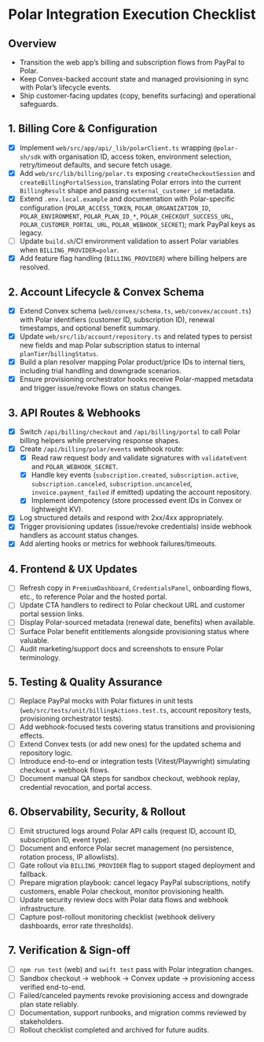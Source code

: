 # Polar Integration Execution Checklist

## Overview
- Transition the web app’s billing and subscription flows from PayPal to Polar.
- Keep Convex-backed account state and managed provisioning in sync with Polar’s lifecycle events.
- Ship customer-facing updates (copy, benefits surfacing) and operational safeguards.

## 1. Billing Core & Configuration
- [x] Implement `web/src/app/api/_lib/polarClient.ts` wrapping `@polar-sh/sdk` with organisation ID, access token, environment selection, retry/timeout defaults, and secure fetch usage.
- [x] Add `web/src/lib/billing/polar.ts` exposing `createCheckoutSession` and `createBillingPortalSession`, translating Polar errors into the current `BillingResult` shape and passing `external_customer_id` metadata.
- [x] Extend `.env.local.example` and documentation with Polar-specific configuration (`POLAR_ACCESS_TOKEN`, `POLAR_ORGANIZATION_ID`, `POLAR_ENVIRONMENT`, `POLAR_PLAN_ID_*`, `POLAR_CHECKOUT_SUCCESS_URL`, `POLAR_CUSTOMER_PORTAL_URL`, `POLAR_WEBHOOK_SECRET`); mark PayPal keys as legacy.
- [ ] Update `build.sh`/CI environment validation to assert Polar variables when `BILLING_PROVIDER=polar`.
- [x] Add feature flag handling (`BILLING_PROVIDER`) where billing helpers are resolved.

## 2. Account Lifecycle & Convex Schema
- [x] Extend Convex schema (`web/convex/schema.ts`, `web/convex/account.ts`) with Polar identifiers (customer ID, subscription ID), renewal timestamps, and optional benefit summary.
- [x] Update `web/src/lib/account/repository.ts` and related types to persist new fields and map Polar subscription status to internal `planTier`/`billingStatus`.
- [x] Build a plan resolver mapping Polar product/price IDs to internal tiers, including trial handling and downgrade scenarios.
- [x] Ensure provisioning orchestrator hooks receive Polar-mapped metadata and trigger issue/revoke flows on status changes.

## 3. API Routes & Webhooks
- [x] Switch `/api/billing/checkout` and `/api/billing/portal` to call Polar billing helpers while preserving response shapes.
- [x] Create `/api/billing/polar/events` webhook route:
  - [x] Read raw request body and validate signatures with `validateEvent` and `POLAR_WEBHOOK_SECRET`.
  - [x] Handle key events (`subscription.created`, `subscription.active`, `subscription.canceled`, `subscription.uncanceled`, `invoice.payment_failed` if emitted) updating the account repository.
  - [x] Implement idempotency (store processed event IDs in Convex or lightweight KV).
- [x] Log structured details and respond with 2xx/4xx appropriately.
- [x] Trigger provisioning updates (issue/revoke credentials) inside webhook handlers as account status changes.
- [x] Add alerting hooks or metrics for webhook failures/timeouts.

## 4. Frontend & UX Updates
- [ ] Refresh copy in `PremiumDashboard`, `CredentialsPanel`, onboarding flows, etc., to reference Polar and the hosted portal.
- [ ] Update CTA handlers to redirect to Polar checkout URL and customer portal session links.
- [ ] Display Polar-sourced metadata (renewal date, benefits) when available.
- [ ] Surface Polar benefit entitlements alongside provisioning status where valuable.
- [ ] Audit marketing/support docs and screenshots to ensure Polar terminology.

## 5. Testing & Quality Assurance
- [ ] Replace PayPal mocks with Polar fixtures in unit tests (`web/src/tests/unit/billingActions.test.ts`, account repository tests, provisioning orchestrator tests).
- [ ] Add webhook-focused tests covering status transitions and provisioning effects.
- [ ] Extend Convex tests (or add new ones) for the updated schema and repository logic.
- [ ] Introduce end-to-end or integration tests (Vitest/Playwright) simulating checkout + webhook flows.
- [ ] Document manual QA steps for sandbox checkout, webhook replay, credential revocation, and portal access.

## 6. Observability, Security, & Rollout
- [ ] Emit structured logs around Polar API calls (request ID, account ID, subscription ID, event type).
- [ ] Document and enforce Polar secret management (no persistence, rotation process, IP allowlists).
- [ ] Gate rollout via `BILLING_PROVIDER` flag to support staged deployment and fallback.
- [ ] Prepare migration playbook: cancel legacy PayPal subscriptions, notify customers, enable Polar checkout, monitor provisioning health.
- [ ] Update security review docs with Polar data flows and webhook infrastructure.
- [ ] Capture post-rollout monitoring checklist (webhook delivery dashboards, error rate thresholds).

## 7. Verification & Sign-off
- [ ] `npm run test` (web) and `swift test` pass with Polar integration changes.
- [ ] Sandbox checkout → webhook → Convex update → provisioning access verified end-to-end.
- [ ] Failed/canceled payments revoke provisioning access and downgrade plan state reliably.
- [ ] Documentation, support runbooks, and migration comms reviewed by stakeholders.
- [ ] Rollout checklist completed and archived for future audits.
